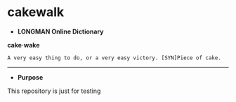# cakewalk

* **LONGMAN Online Dictionary**

**cake‧wake**
```
A very easy thing to do, or a very easy victory. [SYN]Piece of cake.
```

---
* **Purpose**

This repository is just for testing
